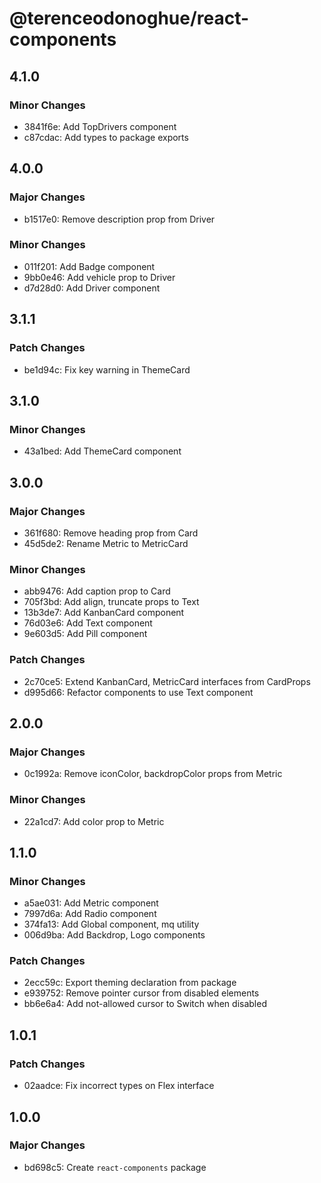 # @terenceodonoghue/react-components

## 4.1.0

### Minor Changes

- 3841f6e: Add TopDrivers component
- c87cdac: Add types to package exports

## 4.0.0

### Major Changes

- b1517e0: Remove description prop from Driver

### Minor Changes

- 011f201: Add Badge component
- 9bb0e46: Add vehicle prop to Driver
- d7d28d0: Add Driver component

## 3.1.1

### Patch Changes

- be1d94c: Fix key warning in ThemeCard

## 3.1.0

### Minor Changes

- 43a1bed: Add ThemeCard component

## 3.0.0

### Major Changes

- 361f680: Remove heading prop from Card
- 45d5de2: Rename Metric to MetricCard

### Minor Changes

- abb9476: Add caption prop to Card
- 705f3bd: Add align, truncate props to Text
- 13b3de7: Add KanbanCard component
- 76d03e6: Add Text component
- 9e603d5: Add Pill component

### Patch Changes

- 2c70ce5: Extend KanbanCard, MetricCard interfaces from CardProps
- d995d66: Refactor components to use Text component

## 2.0.0

### Major Changes

- 0c1992a: Remove iconColor, backdropColor props from Metric

### Minor Changes

- 22a1cd7: Add color prop to Metric

## 1.1.0

### Minor Changes

- a5ae031: Add Metric component
- 7997d6a: Add Radio component
- 374fa13: Add Global component, mq utility
- 006d9ba: Add Backdrop, Logo components

### Patch Changes

- 2ecc59c: Export theming declaration from package
- e939752: Remove pointer cursor from disabled elements
- bb6e6a4: Add not-allowed cursor to Switch when disabled

## 1.0.1

### Patch Changes

- 02aadce: Fix incorrect types on Flex interface

## 1.0.0

### Major Changes

- bd698c5: Create `react-components` package
